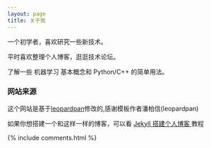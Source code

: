 ```yaml
---
layout: page
title: 关于我 
---
```


一个初学者，喜欢研究一些新技术。
<p>
平时喜欢整理个人博客，逛逛技术论坛。
<p>
了解一些 机器学习 基本概念和 Python/C++ 的简单用法。



<h3> 网站来源 </h3>  

<p>

这个网站是基于<a target="_blank" href='https://github.com/leopardpan/leopardpan.github.io/'>leopardpan</a>修改的,感谢模板作者潘柏信(leopardpan)

<p>

如果你想搭建一个和这样一样的博客，可以看 <a href="/2016/10/jekyll_tutorials1/"> Jekyll 搭建个人博客 </a>教程


{% include comments.html %}

